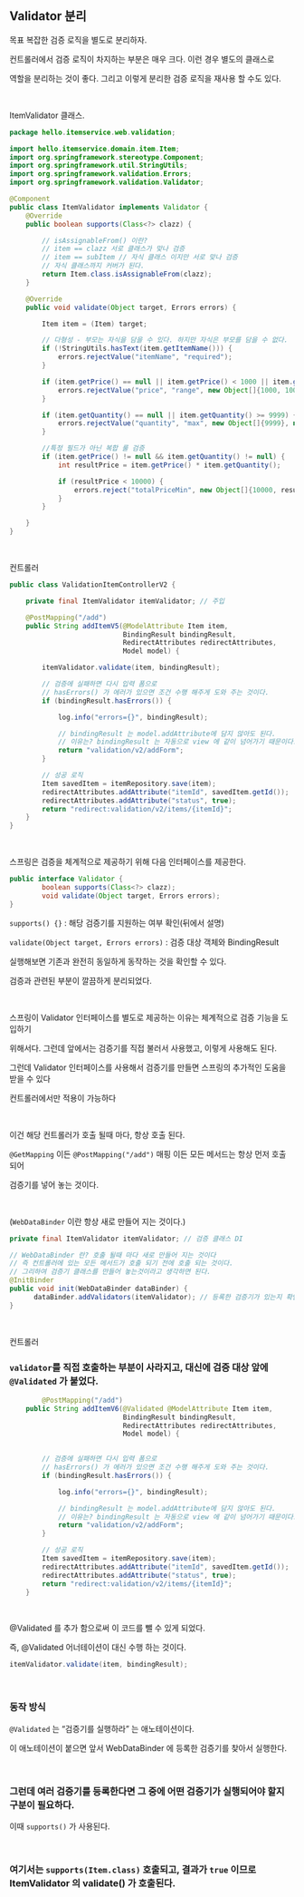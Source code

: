 ## Validator 분리

목표
복잡한 검증 로직을 별도로 분리하자.

컨트롤러에서 검증 로직이 차지하는 부분은 매우 크다. 이런 경우 별도의 클래스로 

역할을 분리하는 것이 좋다. 그리고 이렇게 분리한 검증 로직을 재사용 할 수도 있다.

<br/>

ItemValidator 클래스.

```java
package hello.itemservice.web.validation;

import hello.itemservice.domain.item.Item;
import org.springframework.stereotype.Component;
import org.springframework.util.StringUtils;
import org.springframework.validation.Errors;
import org.springframework.validation.Validator;

@Component
public class ItemValidator implements Validator {
    @Override
    public boolean supports(Class<?> clazz) {

        // isAssignableFrom() 이란?
        // item == clazz 서로 클래스가 맞나 검증
        // item == subItem // 자식 클래스 이지만 서로 맞나 검증
        // 자식 클래스까지 커버가 된다.
        return Item.class.isAssignableFrom(clazz);
    }

    @Override
    public void validate(Object target, Errors errors) {

        Item item = (Item) target;

        // 다형성 - 부모는 자식을 담을 수 있다. 하지만 자식은 부모를 담을 수 없다.
        if (!StringUtils.hasText(item.getItemName())) {
            errors.rejectValue("itemName", "required");
        }

        if (item.getPrice() == null || item.getPrice() < 1000 || item.getPrice() > 1000000) {
            errors.rejectValue("price", "range", new Object[]{1000, 1000000}, null);
        }

        if (item.getQuantity() == null || item.getQuantity() >= 9999) {
            errors.rejectValue("quantity", "max", new Object[]{9999}, null);
        }

        //특정 필드가 아닌 복합 룰 검증
        if (item.getPrice() != null && item.getQuantity() != null) {
            int resultPrice = item.getPrice() * item.getQuantity();

            if (resultPrice < 10000) {
                errors.reject("totalPriceMin", new Object[]{10000, resultPrice}, null);
            }
        }

    }
}
```

<br/>

컨트롤러

```java
public class ValidationItemControllerV2 {

    private final ItemValidator itemValidator; // 주입   

    @PostMapping("/add")
    public String addItemV5(@ModelAttribute Item item,
                            BindingResult bindingResult,
                            RedirectAttributes redirectAttributes,
                            Model model) {

        itemValidator.validate(item, bindingResult);

        // 검증에 실패하면 다시 입력 폼으로
        // hasErrors() 가 에러가 있으면 조건 수행 해주게 도와 주는 것이다.
        if (bindingResult.hasErrors()) {

            log.info("errors={}", bindingResult);

            // bindingResult 는 model.addAttribute에 담지 않아도 된다.
            // 이유는? bindingResult 는 자동으로 view 에 같이 넘어가기 때문이다.
            return "validation/v2/addForm";
        }

        // 성공 로직
        Item savedItem = itemRepository.save(item);
        redirectAttributes.addAttribute("itemId", savedItem.getId());
        redirectAttributes.addAttribute("status", true);
        return "redirect:validation/v2/items/{itemId}";
    }
}
```

<br/>

스프링은 검증을 체계적으로 제공하기 위해 다음 인터페이스를 제공한다.

```java
public interface Validator {
		boolean supports(Class<?> clazz);
		void validate(Object target, Errors errors);
}
```

`supports() {}` : 해당 검증기를 지원하는 여부 확인(뒤에서 설명)


`validate(Object target, Errors errors)` : 검증 대상 객체와 BindingResult

실행해보면 기존과 완전히 동일하게 동작하는 것을 확인할 수 있다. 

검증과 관련된 부분이 깔끔하게 분리되었다.

<br/>

스프링이 Validator 인터페이스를 별도로 제공하는 이유는 체계적으로 검증 기능을 도입하기 

위해서다. 그런데 앞에서는 검증기를 직접 불러서 사용했고, 이렇게 사용해도 된다. 

그런데 Validator 인터페이스를 사용해서 검증기를 만들면 스프링의 추가적인 도움을 받을 수 있다

컨트롤러에서만 적용이 가능하다

<br/>

이건 해당 컨트롤러가 호출 될때 마다, 항상 호출 된다.

`@GetMapping` 이든 `@PostMapping("/add")` 매핑 이든 모든 메서드는 항상 먼저 호출 되어

검증기를 넣어 놓는 것이다.

<br/>

(`WebDataBinder` 이란 항상 새로 만들어 지는 것이다.)

```java
private final ItemValidator itemValidator; // 검증 클래스 DI

// WebDataBinder 란? 호출 될때 마다 새로 만들어 지는 것이다
// 즉 컨트롤러에 있는 모든 메서드가 호출 되기 전에 호출 되는 것이다.
// 그리하여 검증기 클래스를 만들어 놓는것이라고 생각하면 된다.
@InitBinder
public void init(WebDataBinder dataBinder) { 
      dataBinder.addValidators(itemValidator); // 등록한 검증기가 있는지 확인
}
```

<br/>

컨트롤러

### `validator`를 직접 호출하는 부분이 사라지고, 대신에 검증 대상 앞에 `@Validated` 가 붙었다.

```java
		@PostMapping("/add")
    public String addItemV6(@Validated @ModelAttribute Item item,
                            BindingResult bindingResult,
                            RedirectAttributes redirectAttributes,
                            Model model) {

       
        // 검증에 실패하면 다시 입력 폼으로
        // hasErrors() 가 에러가 있으면 조건 수행 해주게 도와 주는 것이다.
        if (bindingResult.hasErrors()) {

            log.info("errors={}", bindingResult);

            // bindingResult 는 model.addAttribute에 담지 않아도 된다.
            // 이유는? bindingResult 는 자동으로 view 에 같이 넘어가기 때문이다.
            return "validation/v2/addForm";
        }

        // 성공 로직
        Item savedItem = itemRepository.save(item);
        redirectAttributes.addAttribute("itemId", savedItem.getId());
        redirectAttributes.addAttribute("status", true);
        return "redirect:validation/v2/items/{itemId}";
    }
```

<br/>

@Validated 를 추가 함으로써 이 코드를 뺄 수 있게 되었다.

즉, @Validated 어너테이션이 대신 수행 하는 것이다.

```java
itemValidator.validate(item, bindingResult);
```

<br/>

### 동작 방식

`@Validated` 는 “검증기를 실행하라” 는 애노테이션이다.

이 애노테이션이 붙으면 앞서 WebDataBinder 에 등록한 검증기를 찾아서 실행한다. 

<br/>

### 그런데 여러 검증기를 등록한다면 그 중에 어떤 검증기가 실행되어야 할지 구분이 필요하다. 

이때 `supports()` 가 사용된다.

<br/>

### 여기서는 `supports(Item.class)` 호출되고, 결과가 `true` 이므로 ItemValidator 의 validate() 가 호출된다.